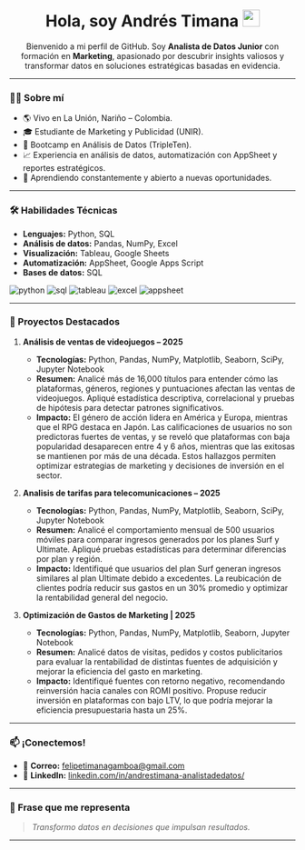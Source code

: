 <h1 align="center">
  Hola, soy Andrés Timana
  <img decoding="async" src="https://media.giphy.com/media/hvRJCLFzcasrR4ia7z/giphy.gif" width="30px"/>
</h1>

<p align="center">
  Bienvenido a mi perfil de GitHub. Soy <strong>Analista de Datos Junior</strong> con formación en <strong>Marketing</strong>, apasionado por descubrir insights valiosos y transformar datos en soluciones estratégicas basadas en evidencia.
</p>

---

### 👨‍💻 Sobre mí
- 🌎 Vivo en La Unión, Nariño – Colombia.
- 🎓 Estudiante de Marketing y Publicidad (UNIR).
- 🎯 Bootcamp en Análisis de Datos (TripleTen).
- 📈 Experiencia en análisis de datos, automatización con AppSheet y reportes estratégicos.
- 🌱 Aprendiendo constantemente y abierto a nuevas oportunidades.

---

### 🛠️ Habilidades Técnicas
- **Lenguajes:** Python, SQL
- **Análisis de datos:** Pandas, NumPy, Excel
- **Visualización:** Tableau, Google Sheets
- **Automatización:** AppSheet, Google Apps Script
- **Bases de datos:** SQL

<div id="header" align="left">
    <img src="https://img.shields.io/badge/Python-3776AB?style=for-the-badge&logo=python&logoColor=white" alt="python"/>
    <img src="https://img.shields.io/badge/SQL-336791?style=for-the-badge&logo=postgresql&logoColor=white" alt="sql"/>
    <img src="https://img.shields.io/badge/Tableau-E97627?style=for-the-badge&logo=tableau&logoColor=white" alt="tableau"/>
    <img src="https://img.shields.io/badge/Excel-217346?style=for-the-badge&logo=microsoft-excel&logoColor=white" alt="excel"/>
    <img src="https://img.shields.io/badge/AppSheet-4285F4?style=for-the-badge&logo=google&logoColor=white" alt="appsheet"/>
</div>

---

### 📌 Proyectos Destacados

1. **Análisis de ventas de videojuegos – 2025**  
   - **Tecnologías:** Python, Pandas, NumPy, Matplotlib, Seaborn, SciPy, Jupyter Notebook  
   - **Resumen:** Analicé más de 16,000 títulos para entender cómo las plataformas, géneros, regiones y puntuaciones afectan las ventas de videojuegos. Apliqué estadística descriptiva, correlacional y pruebas de hipótesis para detectar patrones significativos.  
   - **Impacto:** El género de acción lidera en América y Europa, mientras que el RPG destaca en Japón. Las calificaciones de usuarios no son predictoras fuertes de ventas, y se reveló que plataformas con baja popularidad desaparecen entre 4 y 6 años, mientras que las exitosas se mantienen por más de una década. Estos hallazgos permiten optimizar estrategias de marketing y decisiones de inversión en el sector.

2. **Analisis de tarifas para telecomunicaciones – 2025**  
   - **Tecnologías:** Python, Pandas, NumPy, Matplotlib, Seaborn, SciPy, Jupyter Notebook  
   - **Resumen:** Analicé el comportamiento mensual de 500 usuarios móviles para comparar ingresos generados por los planes Surf y Ultimate. Apliqué pruebas estadísticas para determinar diferencias por plan y región.
   - **Impacto:** Identifiqué que usuarios del plan Surf generan ingresos similares al plan Ultimate debido a excedentes. La reubicación de clientes podría reducir sus gastos en un 30% promedio y optimizar la rentabilidad general del negocio.

3. **Optimización de Gastos de Marketing | 2025**  
   - **Tecnologías:**  Python, Pandas, NumPy, Matplotlib, Seaborn, Jupyter Notebook
   - **Resumen:** Analicé datos de visitas, pedidos y costos publicitarios para evaluar la rentabilidad de distintas fuentes de adquisición y mejorar la eficiencia del gasto en marketing.
   - **Impacto:** Identifiqué fuentes con retorno negativo, recomendando reinversión hacia canales con ROMI positivo. Propuse reducir inversión en plataformas con bajo LTV, lo que podría mejorar la eficiencia presupuestaria hasta un 25%.



---

### 📫 ¡Conectemos!
- 📧 **Correo:** felipetimanagamboa@gmail.com  
- 💼 **LinkedIn:** [linkedin.com/in/andrestimana-analistadedatos/](https://www.linkedin.com/in/andrestimana-analistadedatos/)    

---

### 🚀 Frase que me representa
> *Transformo datos en decisiones que impulsan resultados.*

---

